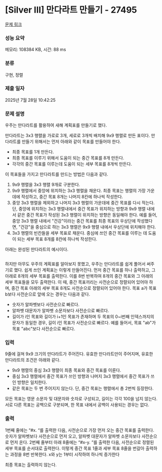 # [Silver III] 만다라트 만들기 - 27495 

[문제 링크](https://www.acmicpc.net/problem/27495) 

### 성능 요약

메모리: 108384 KB, 시간: 88 ms

### 분류

구현, 정렬

### 제출 일자

2025년 7월 28일 10:42:25

### 문제 설명

<p>우주는 만다라트를 활용하여 새해 계획표를 만들기로 했다.</p>

<p>만다라트는 3x3 행렬을 가로로 3개, 세로로 3개씩 배치해 9x9 행렬로 만든 표이다. 만다라트를 만들기 위해서는 먼저 아래와 같이 목표를 만들어야 한다.</p>

<ul>
	<li>최종 목표를 1개 만든다.</li>
	<li>최종 목표를 이루기 위해서 도움이 되는 중간 목표를 8개 만든다.</li>
	<li>각각의 중간 목표를 이루는데 도움이 되는 세부 목표를 8개씩 만든다.</li>
</ul>

<p>이 목표들을 가지고 만다라트를 만드는 방법은 다음과 같다.</p>

<ol>
	<li>9x9 행렬을 3x3 행렬 9개로 구분한다.</li>
	<li>9x9 행렬에서 중앙에 위치하는 3x3 행렬을 채운다. 최종 목표는 행렬의 가장 가운데에 작성하고, 중간 목표 8개는 나머지 8칸에 하나씩 작성한다.</li>
	<li>중앙 3x3 행렬을 제외하고 나머지 3x3 행렬의 가운데에 중간 목표를 다시 적는다. 단, 중앙에 위치하는 3x3 행렬내에서 중간 목표가 위치하는 방향과 9x9 행렬 내에서 같은 중간 목표가 작성된 3x3 행렬이 위치하는 방향은 동일해야 한다. 예를 들어, 중앙 3x3 행렬 내에서 "건강"이라는 중간 목표를 최종 목표의 우상단에 작성했다면, "건강"을 중심으로 하는 3x3 행렬은 9x9 행렬 내에서 우상단에 위치해야 한다.</li>
	<li>3x3 행렬의 빈칸들을 세부 목표로 채운다. 중심에 쓰인 중간 목표를 이루는 데 도움이 되는 세부 목표 8개를 8칸에 하나씩 작성한다.</li>
</ol>

<p>아래는 완성된 만다라트의 예시이다.</p>

<p style="text-align: center;"><img alt="" src="https://upload.acmicpc.net/fc818ada-c263-475b-9dc8-3b36a990cc0c/-/preview/"></p>

<p>하지만 아무도 우주의 계획표를 알아보지 못했고, 우주는 만다라트를 쉽게 풀어서 써주기로 했다. 쉽게 쓰인 계획표는 이렇게 만들어진다. 먼저 중간 목표를 하나 출력하고, 그 아래로 8개의 세부 목표를 출력한다. 이를 8번 반복하여 8개의 중간 목표와 그 아래의 세부 목표들을 모두 출력한다. 이 때, 중간 목표끼리는 사전순으로 정렬되어 있어야 하며, 중간 목표 아래의 세부 목표 8개도 사전순으로 정렬되어 있어야 한다. 목표 a가 목표 b보다 사전순으로 앞에 오는 경우는 다음과 같다.</p>

<ul>
	<li>숫자가 알파벳보다 사전순으로 빠르다.</li>
	<li>알파벳 대문자가 알파벳 소문자보다 사전순으로 빠르다.</li>
	<li>길이가 i인 목표와 길이가 i+1인 목표가 존재하며 두 목표의 0~i번째 인덱스까지의 문자가 동일한 경우, 길이 i인 목표가 사전순으로 빠르다. 예를 들어서, 목표 "ab"가 목표 "abc"보다 사전순으로 빠르다.</li>
</ul>

### 입력 

 <p>9줄에 걸쳐 9x9 크기의 만다라트가 주어진다. 유효한 만다라트만이 주어지며, 유효한 만다라트의 조건은 아래와 같다.</p>

<ul>
	<li>9x9 행렬의 중심 3x3 행렬이 최종 목표와 중간 목표를 이룬다.</li>
	<li>중심 3x3 행렬에서 중간 목표가 쓰인 방향과 나머지 3x3 행렬에서 중간 목표가 쓰인 방향은 일치한다.</li>
	<li>같은 목표는 두 번 주어지지 않는다. 단, 중간 목표는 행렬에서 총 2번씩 등장한다.</li>
</ul>

<p>모든 목표는 영문 소문자 및 대문자와 숫자로 구성되고, 길이는 각각 100을 넘지 않는다. 서로 다른 목표는 공백으로 구분되며, 한 목표 내에서 공백이 사용되는 경우는 없다.</p>

### 출력 

 <p>1번째 줄에는 “#x. “를 출력한 다음, 사전순으로 가장 먼저 오는 중간 목표를 출력한다. 숫자가 알파벳보다 사전순으로 먼저 오고, 알파벳 대문자가 알파벳 소문자보다 사전순으로 먼저 온다. 2번째 줄부터 아래 8줄에는 “#x-y. ”를 출력한 다음, 사전순으로 정렬된 세부 목표를 순서대로 출력한다. 이렇게 중간 목표 1줄과 세부 목표 8줄을 번갈아 출력하는 과정을 8번 반복한다. x와 y는 1부터 시작하여 하나씩 증가한다</p>

<p>최종 목표는 출력하지 않는다.</p>

